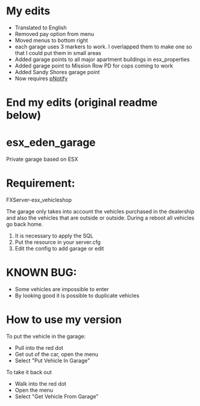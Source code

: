 # My edits

- Translated to English
- Removed pay option from menu
- Moved menus to bottom right
- each garage uses 3 markers to work.  I overlapped them to make one so that I could put them in small areas
- Added garage points to all major apartment buildings in esx_properties
- Added garage point to Mission Row PD for cops coming to work
- Added Sandy Shores garage point
- Now requires [pNotify](https://forum.fivem.net/t/release-pnotify-in-game-js-notifications-using-noty/20659)

# End my edits (original readme below)

# esx_eden_garage
Private garage based on ESX

# Requirement:
FXServer-esx_vehicleshop

The garage only takes into account the vehicles purchased in the dealership and also the vehicles that are outside or outside.
During a reboot all vehicles go back home.

1) It is necessary to apply the SQL
2) Put the resource in your server.cfg
3) Edit the config to add garage or edit

# KNOWN BUG:

- Some vehicles are impossible to enter
- By looking good it is possible to duplicate vehicles

# How to use my version
To put the vehicle in the garage:
- Pull into the red dot
- Get out of the car, open the menu
- Select "Put Vehicle In Garage"<br />

To take it back out
- Walk into the red dot
- Open the menu
- Select "Get Vehicle From Garage"
